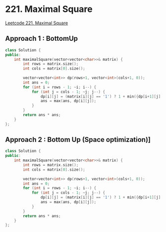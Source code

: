 # 221. Maximal Square

[Leetcode 221. Maximal Square](https://leetcode.com/problems/maximal-square/)

## Approach 1 : BottomUp 
```cpp
class Solution {
public:
    int maximalSquare(vector<vector<char>>& matrix) {
        int rows = matrix.size();
        int cols = matrix[0].size();
        
        vector<vector<int>> dp(rows+1, vector<int>(cols+1, 0));
        int ans = 0;
        for (int i = rows - 1; ~i; i--) {
            for (int j = cols - 1; ~j; j--) {
                dp[i][j] = (matrix[i][j] == '1') ? 1 + min({dp[i+1][j], dp[i][j+1], dp[i+1][j+1]}) : 0;
                ans = max(ans, dp[i][j]);
            }
        }
        return ans * ans;      
    }
};
```

## Approach 2 : Bottom Up (Space optimization)]
```cpp
class Solution {
public:
    int maximalSquare(vector<vector<char>>& matrix) {
        int rows = matrix.size();
        int cols = matrix[0].size();
        
        vector<vector<int>> dp(rows+1, vector<int>(cols+1, 0));
        int ans = 0;
        for (int i = rows - 1; ~i; i--) {
            for (int j = cols - 1; ~j; j--) {
                dp[i][j] = (matrix[i][j] == '1') ? 1 + min({dp[i+1][j], dp[i][j+1], dp[i+1][j+1]}) : 0;
                ans = max(ans, dp[i][j]);
            }
        }
        return ans * ans;      
    }
};
```
